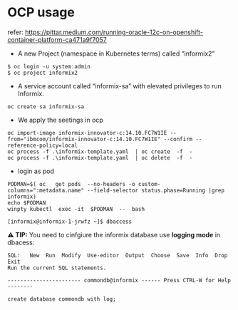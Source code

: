 # OCP usage
refer: https://pittar.medium.com/running-oracle-12c-on-openshift-container-platform-ca471a9f7057

*  A new Project (namespace in Kubernetes terms) called “informix2”
```shell
$ oc login -u system:admin
$ oc project informix2
```
*  A service account called “informix-sa” with elevated privileges to run Informix.
```shell
oc create sa informix-sa
```
* We apply the seetings in ocp

```shell
oc import-image informix-innovator-c:14.10.FC7W1IE --from="ibmcom/informix-innovator-c:14.10.FC7W1IE" --confirm --reference-policy=local
oc process -f .\informix-template.yaml  | oc create  -f  -
oc process -f .\informix-template.yaml  | oc delete  -f  -
```
* login as pod

```shell
PODMAN=$( oc   get pods  --no-headers -o custom-columns=":metadata.name" --field-selector status.phase=Running |grep informix)
echo $PODMAN
winpty kubectl  exec -it  $PODMAN  --  bash

[informix@informix-1-jrwfz ~]$ dbaccess
```

**⚠ TIP:**   You need to cinfgiure the informix database use **logging mode** in  dbacess:
```shell
SQL:   New  Run  Modify  Use-editor  Output  Choose  Save  Info  Drop  Exit
Run the current SQL statements.

----------------------- commondb@informix ------ Press CTRL-W for Help --------

create database commondb with log;
```
